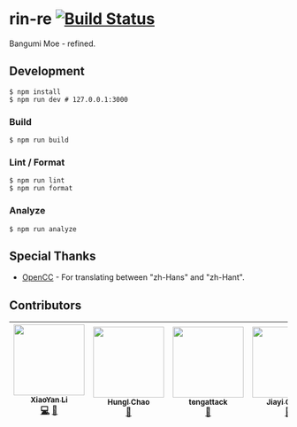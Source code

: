 # rin-re [![Build Status](https://circleci.com/gh/BangumiMoe/rin-re.svg?style=svg)](https://circleci.com/gh/BangumiMoe/rin-re)

Bangumi Moe - refined.

## Development

```shell
$ npm install
$ npm run dev # 127.0.0.1:3000
```

### Build

```shell
$ npm run build
```

### Lint / Format

```shell
$ npm run lint
$ npm run format
```

### Analyze

```shell
$ npm run analyze
```

## Special Thanks

* [OpenCC] - For translating between "zh-Hans" and "zh-Hant".

## Contributors

<!-- ALL-CONTRIBUTORS-LIST:START -->

<!-- prettier-ignore -->
| [<img src="https://avatars0.githubusercontent.com/u/1610614?v=4" width="128px;"/><br /><sub><b>XiaoYan Li</b></sub>](https://ptr.moe/)<br />[💻](https://github.com/BangumiMoe/rin-re/commits?author=lixiaoyan "Code") [🎨](#design-lixiaoyan "Design") | [<img src="https://avatars0.githubusercontent.com/u/3354378?v=4" width="128px;"/><br /><sub><b>HungI Chao</b></sub>](http://zzao.im)<br />[🎨](#design-hominthesky "Design") | [<img src="https://avatars2.githubusercontent.com/u/1846356?v=4" width="128px;"/><br /><sub><b>tengattack</b></sub>](http://blog.tengattack.com/about)<br />[🤔](#ideas-tengattack "Ideas, Planning, & Feedback") | [<img src="https://avatars2.githubusercontent.com/u/8012410?v=4" width="128px;"/><br /><sub><b>Jiayi Cheng</b></sub>](https://railgun.im)<br />[🤔](#ideas-TundraWork "Ideas, Planning, & Feedback") |
| :---: | :---: | :---: | :---: |

<!-- ALL-CONTRIBUTORS-LIST:END -->

[opencc]: https://github.com/BYVoid/OpenCC
